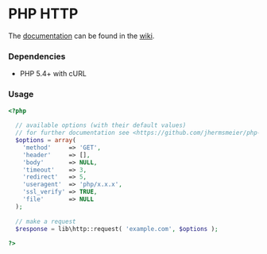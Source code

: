 PHP HTTP
========

The [documentation] can be found in the [wiki].

[documentation]: https://github.com/jhermsmeier/php-http/wiki/Documentation
[wiki]: https://github.com/jhermsmeier/php-http/wiki

### Dependencies

- PHP 5.4+ with cURL

### Usage

```php
<?php
  
  // available options (with their default values)
  // for further documentation see <https://github.com/jhermsmeier/php-http/wiki>
  $options = array(
    'method'     => 'GET',
    'header'     => [],
    'body'       => NULL,
    'timeout'    => 3,
    'redirect'   => 5,
    'useragent'  => 'php/x.x.x',
    'ssl_verify' => TRUE,
    'file'       => NULL
  );
  
  // make a request
  $response = lib\http::request( 'example.com', $options );
  
?>
```